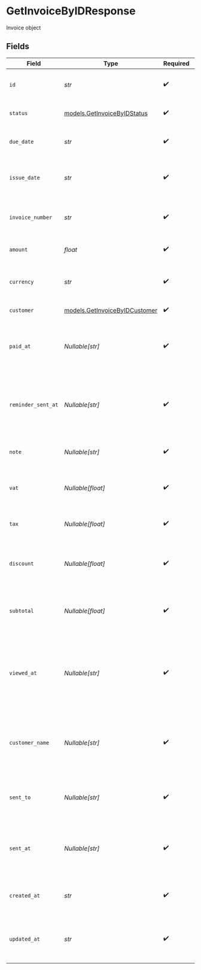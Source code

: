 # GetInvoiceByIDResponse

Invoice object


## Fields

| Field                                                                                     | Type                                                                                      | Required                                                                                  | Description                                                                               | Example                                                                                   |
| ----------------------------------------------------------------------------------------- | ----------------------------------------------------------------------------------------- | ----------------------------------------------------------------------------------------- | ----------------------------------------------------------------------------------------- | ----------------------------------------------------------------------------------------- |
| `id`                                                                                      | *str*                                                                                     | :heavy_check_mark:                                                                        | Unique identifier for the invoice                                                         | b3b7e6e2-8c2a-4e2a-9b1a-2e4b5c6d7f8a                                                      |
| `status`                                                                                  | [models.GetInvoiceByIDStatus](../models/getinvoicebyidstatus.md)                          | :heavy_check_mark:                                                                        | Current status of the invoice                                                             | paid                                                                                      |
| `due_date`                                                                                | *str*                                                                                     | :heavy_check_mark:                                                                        | Due date of the invoice in ISO 8601 format                                                | 2024-06-30T23:59:59.000Z                                                                  |
| `issue_date`                                                                              | *str*                                                                                     | :heavy_check_mark:                                                                        | Issue date of the invoice in ISO 8601 format                                              | 2024-06-01T00:00:00.000Z                                                                  |
| `invoice_number`                                                                          | *str*                                                                                     | :heavy_check_mark:                                                                        | Invoice number as shown to the customer                                                   | INV-2024-001                                                                              |
| `amount`                                                                                  | *float*                                                                                   | :heavy_check_mark:                                                                        | Total amount of the invoice                                                               | 1500.75                                                                                   |
| `currency`                                                                                | *str*                                                                                     | :heavy_check_mark:                                                                        | Currency code (ISO 4217) for the invoice amount                                           | USD                                                                                       |
| `customer`                                                                                | [models.GetInvoiceByIDCustomer](../models/getinvoicebyidcustomer.md)                      | :heavy_check_mark:                                                                        | Customer details                                                                          |                                                                                           |
| `paid_at`                                                                                 | *Nullable[str]*                                                                           | :heavy_check_mark:                                                                        | Timestamp when the invoice was paid (ISO 8601), or null if unpaid                         | 2024-06-15T12:00:00.000Z                                                                  |
| `reminder_sent_at`                                                                        | *Nullable[str]*                                                                           | :heavy_check_mark:                                                                        | Timestamp when a payment reminder was sent (ISO 8601), or null if never sent              | 2024-06-10T09:00:00.000Z                                                                  |
| `note`                                                                                    | *Nullable[str]*                                                                           | :heavy_check_mark:                                                                        | Optional note attached to the invoice                                                     | Thank you for your business.                                                              |
| `vat`                                                                                     | *Nullable[float]*                                                                         | :heavy_check_mark:                                                                        | Value-added tax amount, or null if not applicable                                         | 120                                                                                       |
| `tax`                                                                                     | *Nullable[float]*                                                                         | :heavy_check_mark:                                                                        | Tax amount, or null if not applicable                                                     | 80                                                                                        |
| `discount`                                                                                | *Nullable[float]*                                                                         | :heavy_check_mark:                                                                        | Discount amount applied to the invoice, or null if none                                   | 50                                                                                        |
| `subtotal`                                                                                | *Nullable[float]*                                                                         | :heavy_check_mark:                                                                        | Subtotal before taxes and discounts, or null if not calculated                            | 1400                                                                                      |
| `viewed_at`                                                                               | *Nullable[str]*                                                                           | :heavy_check_mark:                                                                        | Timestamp when the invoice was viewed by the customer (ISO 8601), or null if never viewed | 2024-06-05T14:30:00.000Z                                                                  |
| `customer_name`                                                                           | *Nullable[str]*                                                                           | :heavy_check_mark:                                                                        | Name of the customer as shown on the invoice, or null if not set                          | Acme Corporation                                                                          |
| `sent_to`                                                                                 | *Nullable[str]*                                                                           | :heavy_check_mark:                                                                        | Email address to which the invoice was sent, or null if not sent                          | billing@acme.com                                                                          |
| `sent_at`                                                                                 | *Nullable[str]*                                                                           | :heavy_check_mark:                                                                        | Timestamp when the invoice was sent (ISO 8601), or null if not sent                       | 2024-06-02T08:00:00.000Z                                                                  |
| `created_at`                                                                              | *str*                                                                                     | :heavy_check_mark:                                                                        | Timestamp when the invoice was created (ISO 8601)                                         | 2024-06-01T07:00:00.000Z                                                                  |
| `updated_at`                                                                              | *str*                                                                                     | :heavy_check_mark:                                                                        | Timestamp when the invoice was last updated (ISO 8601)                                    | 2024-06-15T10:00:00.000Z                                                                  |